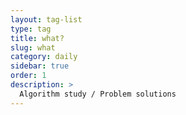 ```yaml
---
layout: tag-list
type: tag
title: what?
slug: what
category: daily
sidebar: true
order: 1
description: >
  Algorithm study / Problem solutions
---
```

